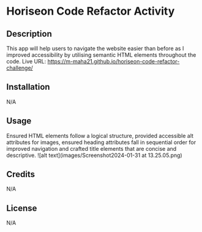 # Horiseon Code Refactor Activity
## Description
This app will help users to navigate the website easier than before as I improved accessibility by utilising semantic HTML elements throughout the code.
Live URL: https://m-maha21.github.io/horiseon-code-refactor-challenge/
## Installation
N/A
## Usage
Ensured HTML elements follow a logical structure, provided accessible alt attributes for images, ensured heading attributes fall in sequential order for improved navigation and crafted title elements that are concise and descriptive.
![alt text](images/Screenshot2024-01-31 at 13.25.05.png)
## Credits
N/A
## License
N/A
